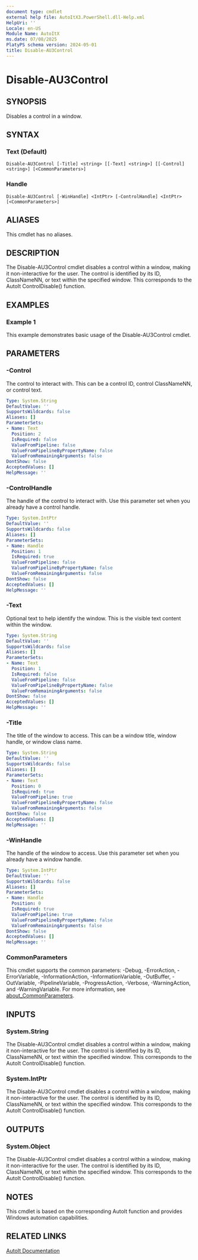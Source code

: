 ```yaml
---
document type: cmdlet
external help file: AutoItX3.PowerShell.dll-Help.xml
HelpUri: ''
Locale: en-US
Module Name: AutoItX
ms.date: 07/08/2025
PlatyPS schema version: 2024-05-01
title: Disable-AU3Control
---
```


# Disable-AU3Control

## SYNOPSIS

Disables a control in a window.

## SYNTAX

### Text (Default)

```
Disable-AU3Control [-Title] <string> [[-Text] <string>] [[-Control] <string>] [<CommonParameters>]
```

### Handle

```
Disable-AU3Control [-WinHandle] <IntPtr> [-ControlHandle] <IntPtr> [<CommonParameters>]
```

## ALIASES

This cmdlet has no aliases.

## DESCRIPTION

The Disable-AU3Control cmdlet disables a control within a window, making it non-interactive for the user. The control is identified by its ID, ClassNameNN, or text within the specified window. This corresponds to the AutoIt ControlDisable() function.

## EXAMPLES

### Example 1

This example demonstrates basic usage of the Disable-AU3Control cmdlet.

## PARAMETERS

### -Control

The control to interact with. This can be a control ID, control ClassNameNN, or control text.

```yaml
Type: System.String
DefaultValue: ''
SupportsWildcards: false
Aliases: []
ParameterSets:
- Name: Text
  Position: 2
  IsRequired: false
  ValueFromPipeline: false
  ValueFromPipelineByPropertyName: false
  ValueFromRemainingArguments: false
DontShow: false
AcceptedValues: []
HelpMessage: ''
```

### -ControlHandle

The handle of the control to interact with. Use this parameter set when you already have a control handle.

```yaml
Type: System.IntPtr
DefaultValue: ''
SupportsWildcards: false
Aliases: []
ParameterSets:
- Name: Handle
  Position: 1
  IsRequired: true
  ValueFromPipeline: false
  ValueFromPipelineByPropertyName: false
  ValueFromRemainingArguments: false
DontShow: false
AcceptedValues: []
HelpMessage: ''
```

### -Text

Optional text to help identify the window. This is the visible text content within the window.

```yaml
Type: System.String
DefaultValue: ''
SupportsWildcards: false
Aliases: []
ParameterSets:
- Name: Text
  Position: 1
  IsRequired: false
  ValueFromPipeline: false
  ValueFromPipelineByPropertyName: false
  ValueFromRemainingArguments: false
DontShow: false
AcceptedValues: []
HelpMessage: ''
```

### -Title

The title of the window to access. This can be a window title, window handle, or window class name.

```yaml
Type: System.String
DefaultValue: ''
SupportsWildcards: false
Aliases: []
ParameterSets:
- Name: Text
  Position: 0
  IsRequired: true
  ValueFromPipeline: true
  ValueFromPipelineByPropertyName: false
  ValueFromRemainingArguments: false
DontShow: false
AcceptedValues: []
HelpMessage: ''
```

### -WinHandle

The handle of the window to access. Use this parameter set when you already have a window handle.

```yaml
Type: System.IntPtr
DefaultValue: ''
SupportsWildcards: false
Aliases: []
ParameterSets:
- Name: Handle
  Position: 0
  IsRequired: true
  ValueFromPipeline: true
  ValueFromPipelineByPropertyName: false
  ValueFromRemainingArguments: false
DontShow: false
AcceptedValues: []
HelpMessage: ''
```

### CommonParameters

This cmdlet supports the common parameters: -Debug, -ErrorAction, -ErrorVariable,
-InformationAction, -InformationVariable, -OutBuffer, -OutVariable, -PipelineVariable,
-ProgressAction, -Verbose, -WarningAction, and -WarningVariable. For more information, see
[about_CommonParameters](https://go.microsoft.com/fwlink/?LinkID=113216).

## INPUTS

### System.String

The Disable-AU3Control cmdlet disables a control within a window, making it non-interactive for the user. The control is identified by its ID, ClassNameNN, or text within the specified window. This corresponds to the AutoIt ControlDisable() function.

### System.IntPtr

The Disable-AU3Control cmdlet disables a control within a window, making it non-interactive for the user. The control is identified by its ID, ClassNameNN, or text within the specified window. This corresponds to the AutoIt ControlDisable() function.

## OUTPUTS

### System.Object

The Disable-AU3Control cmdlet disables a control within a window, making it non-interactive for the user. The control is identified by its ID, ClassNameNN, or text within the specified window. This corresponds to the AutoIt ControlDisable() function.

## NOTES

This cmdlet is based on the corresponding AutoIt function and provides Windows automation capabilities.

## RELATED LINKS

[AutoIt Documentation](https://www.autoitscript.com/autoit3/docs/)










